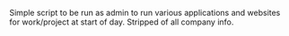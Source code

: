 Simple script to be run as admin to run various applications and websites for work/project at start of day. Stripped of all company info.
